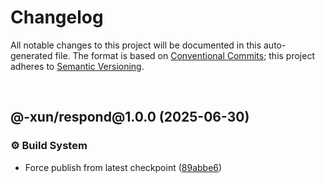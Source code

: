 # Changelog

All notable changes to this project will be documented in this auto-generated
file. The format is based on [Conventional Commits][1];
this project adheres to [Semantic Versioning][2].

<br />

## @-xun/respond\@1.0.0 (2025-06-30)

### ⚙️ Build System

- Force publish from latest checkpoint ([89abbe6][3])

[1]: https://conventionalcommits.org
[2]: https://semver.org
[3]: https://github.com/Xunnamius/api-utils/commit/89abbe6937ec39fc9d2eb19430d0e8d5b1321810
